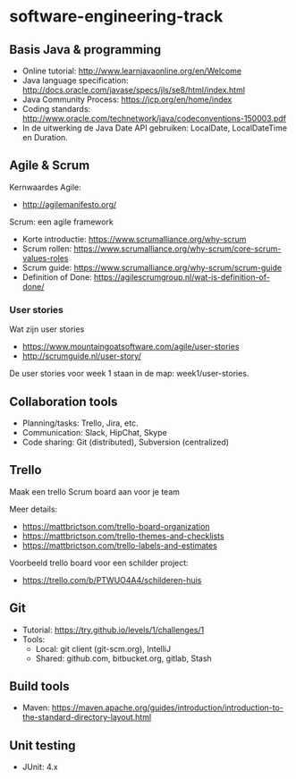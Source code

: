 # software-engineering-track

## Basis Java & programming

* Online tutorial: http://www.learnjavaonline.org/en/Welcome
* Java language specification: http://docs.oracle.com/javase/specs/jls/se8/html/index.html
* Java Community Process: https://jcp.org/en/home/index
* Coding standards: http://www.oracle.com/technetwork/java/codeconventions-150003.pdf
* In de uitwerking de Java Date API gebruiken: LocalDate, LocalDateTime en Duration.

## Agile & Scrum

Kernwaardes Agile:

* http://agilemanifesto.org/

Scrum: een agile framework

* Korte introductie: https://www.scrumalliance.org/why-scrum
* Scrum rollen: https://www.scrumalliance.org/why-scrum/core-scrum-values-roles
* Scrum guide: https://www.scrumalliance.org/why-scrum/scrum-guide
* Definition of Done: https://agilescrumgroup.nl/wat-is-definition-of-done/

### User stories

Wat zijn user stories

* https://www.mountaingoatsoftware.com/agile/user-stories
* http://scrumguide.nl/user-story/

De user stories voor week 1 staan in de map: week1/user-stories.

## Collaboration tools

- Planning/tasks: Trello, Jira, etc.
- Communication: Slack, HipChat, Skype
- Code sharing: Git (distributed), Subversion (centralized)

## Trello

Maak een trello Scrum board aan voor je team

Meer details:

* https://mattbrictson.com/trello-board-organization
* https://mattbrictson.com/trello-themes-and-checklists
* https://mattbrictson.com/trello-labels-and-estimates

Voorbeeld trello board voor een schilder project:

* https://trello.com/b/PTWUO4A4/schilderen-huis

## Git

* Tutorial: https://try.github.io/levels/1/challenges/1
* Tools:
  * Local: git client (git-scm.org), IntelliJ
  * Shared: github.com, bitbucket.org, gitlab, Stash
  
## Build tools

* Maven: https://maven.apache.org/guides/introduction/introduction-to-the-standard-directory-layout.html

## Unit testing

* JUnit: 4.x
